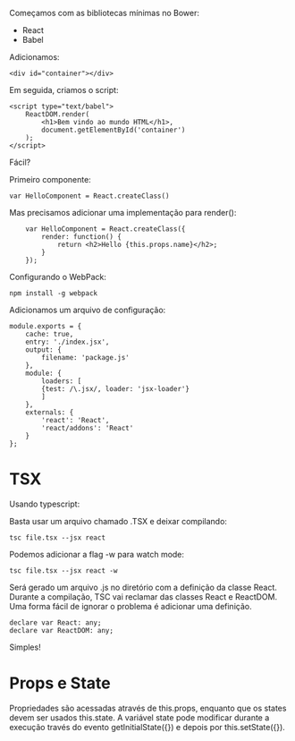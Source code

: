 Começamos com as bibliotecas mínimas no Bower:

* React
* Babel

Adicionamos:

    <div id="container"></div>
    
Em seguida, criamos o script:
    
    <script type="text/babel">
        ReactDOM.render(
            <h1>Bem vindo ao mundo HTML</h1>,
            document.getElementById('container')
        );
    </script>
    
Fácil?

Primeiro componente:

    var HelloComponent = React.createClass()
    
Mas precisamos adicionar uma implementação para render():

        var HelloComponent = React.createClass({
            render: function() {
                return <h2>Hello {this.props.name}</h2>;
            }
        });

Configurando o WebPack:
    
    npm install -g webpack
    
Adicionamos um arquivo de configuração:

    module.exports = {
        cache: true,
        entry: './index.jsx',
        output: {
            filename: 'package.js'
        },
        module: {
            loaders: [
            {test: /\.jsx/, loader: 'jsx-loader'}
            ]
        },
        externals: {
            'react': 'React',
            'react/addons': 'React'
        }
    };


# TSX

Usando typescript:

Basta usar um arquivo chamado .TSX e deixar compilando:

    tsc file.tsx --jsx react

Podemos adicionar a flag -w para watch mode:

    tsc file.tsx --jsx react -w 

Será gerado um arquivo .js no diretório com a definição da classe React. Durante a 
compilação, TSC vai reclamar das classes React e ReactDOM. Uma forma fácil de 
ignorar o problema é adicionar uma definição.

    declare var React: any;
    declare var ReactDOM: any;
    
Simples!


# Props e State

Propriedades são acessadas através de this.props, enquanto que os states
devem ser usados this.state. A variável state pode modificar durante a execução
través do evento getInitialState({}) e depois por this.setState({}).